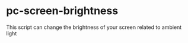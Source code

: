# pc-screen-brightness
This script can change the brightness of your screen related to ambient light
